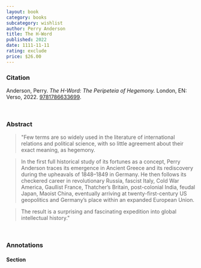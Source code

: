 ```yaml
---
layout: book
category: books
subcategory: wishlist
author: Perry Anderson
title: The H-Word
published: 2022
date: 1111-11-11
rating: exclude
price: $26.00
---
```


### Citation

Anderson, Perry. *The H-Word: The Peripeteia of Hegemony.* London, EN: Verso, 2022. [9781786633699](https://www.versobooks.com/en-ca/products/552-the-h-word).

<br>

### Abstract

> "Few terms are so widely used in the literature of international relations and political science, with so little agreement about their exact meaning, as hegemony.

> In the first full historical study of its fortunes as a concept, Perry Anderson traces its emergence in Ancient Greece and its rediscovery during the upheavals of 1848–1849 in Germany. He then follows its checkered career in revolutionary Russia, fascist Italy, Cold War America, Gaullist France, Thatcher’s Britain, post-colonial India, feudal Japan, Maoist China, eventually arriving at twenty-first-century US geopolitics and Germany’s place within an expanded European Union.

> The result is a surprising and fascinating expedition into global intellectual history."

<br>

### Annotations

#### Section

<br>
